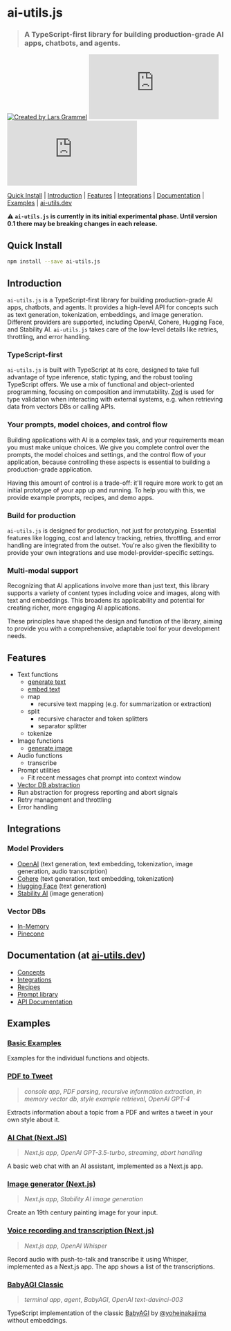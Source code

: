 # ai-utils.js

> ### A TypeScript-first library for building production-grade AI apps, chatbots, and agents.

[![Created by Lars Grammel](https://img.shields.io/badge/created%20by-@lgrammel-4BBAAB.svg)](https://twitter.com/lgrammel)
[![NPM Version](https://img.shields.io/npm/v/ai-utils.js?color=33cd56&logo=npm)](https://www.npmjs.com/package/ai-utils.js)
[![MIT License](https://img.shields.io/github/license/lgrammel/ai-utils.js)](https://opensource.org/licenses/MIT)

[Quick Install](#quick-install) | [Introduction](#introduction) | [Features](#features) | [Integrations](#integrations) | [Documentation](#documentation) | [Examples](#examples) | [ai-utils.dev](https://ai-utils.dev)

**⚠️ `ai-utils.js` is currently in its initial experimental phase. Until version 0.1 there may be breaking changes in each release.**

## Quick Install

```bash
npm install --save ai-utils.js
```

## Introduction

`ai-utils.js` is a TypeScript-first library for building production-grade AI apps, chatbots, and agents. It provides a high-level API for concepts such as text generation, tokenization, embeddings, and image generation. Different providers are supported, including OpenAI, Cohere, Hugging Face, and Stability AI. `ai-utils.js` takes care of the low-level details like retries, throttling, and error handling.

### TypeScript-first

`ai-utils.js` is built with TypeScript at its core, designed to take full advantage of type inference, static typing, and the robust tooling TypeScript offers. We use a mix of functional and object-oriented programming, focusing on composition and immutability. [Zod](https://github.com/colinhacks/zod) is used for type validation when interacting with external systems, e.g. when retrieving data from vectors DBs or calling APIs.

### Your prompts, model choices, and control flow

Building applications with AI is a complex task, and your requirements mean you must make unique choices. We give you complete control over the prompts, the model choices and settings, and the control flow of your application, because controlling these aspects is essential to building a production-grade application.

Having this amount of control is a trade-off: it'll require more work to get an initial prototype of your app up and running. To help you with this, we provide example prompts, recipes, and demo apps.

### Build for production

`ai-utils.js` is designed for production, not just for prototyping. Essential features like logging, cost and latency tracking, retries, throttling, and error handling are integrated from the outset. You're also given the flexibility to provide your own integrations and use model-provider-specific settings.

### Multi-modal support

Recognizing that AI applications involve more than just text, this library supports a variety of content types including voice and images, along with text and embeddings. This broadens its applicability and potential for creating richer, more engaging AI applications.

These principles have shaped the design and function of the library, aiming to provide you with a comprehensive, adaptable tool for your development needs.

## Features

- Text functions
  - [generate text](https://ai-utils.dev/concept/text/generate-text)
  - [embed text](https://ai-utils.dev/concept/text/embed-text)
  - map
    - recursive text mapping (e.g. for summarization or extraction)
  - split
    - recursive character and token splitters
    - separator splitter
  - tokenize
- Image functions
  - [generate image](https://ai-utils.dev/concept/image/generate-image)
- Audio functions
  - transcribe
- Prompt utilities
  - Fit recent messages chat prompt into context window
- [Vector DB abstraction](https://ai-utils.dev/concept/vector-db)
- Run abstraction for progress reporting and abort signals
- Retry management and throttling
- Error handling

## Integrations

### Model Providers

- [OpenAI](https://ai-utils.dev/integration/model-provider/openai) (text generation, text embedding, tokenization, image generation, audio transcription)
- [Cohere](https://ai-utils.dev/integration/model-provider/cohere) (text generation, text embedding, tokenization)
- [Hugging Face](https://ai-utils.dev/integration/model-provider/huggingface) (text generation)
- [Stability AI](https://ai-utils.dev/integration/model-provider/stability) (image generation)

### Vector DBs

- [In-Memory](https://ai-utils.dev/integration/vector-db/in-memory)
- [Pinecone](https://ai-utils.dev/integration/vector-db/pinecone)

## Documentation (at [ai-utils.dev](https://ai-utils.dev))

- [Concepts](https://ai-utils.dev/concept)
- [Integrations](https://ai-utils.dev/integration/model-provider)
- [Recipes](https://ai-utils.dev/recipe)
- [Prompt library](https://ai-utils.dev/prompt)
- [API Documentation](https://ai-utils.dev/api/modules)

## Examples

### [Basic Examples](https://github.com/lgrammel/ai-utils.js/tree/main/examples/basic)

Examples for the individual functions and objects.

### [PDF to Tweet](https://github.com/lgrammel/ai-utils.js/tree/main/examples/pdf-to-tweet)

> _console app_, _PDF parsing_, _recursive information extraction_, _in memory vector db_, _style example retrieval_, _OpenAI GPT-4_

Extracts information about a topic from a PDF and writes a tweet in your own style about it.

### [AI Chat (Next.JS)](https://github.com/lgrammel/ai-utils.js/tree/main/examples/ai-chat-next-js)

> _Next.js app_, _OpenAI GPT-3.5-turbo_, _streaming_, _abort handling_

A basic web chat with an AI assistant, implemented as a Next.js app.

### [Image generator (Next.js)](https://github.com/lgrammel/ai-utils.js/tree/main/examples/image-generator-next-js)

> _Next.js app_, _Stability AI image generation_

Create an 19th century painting image for your input.

### [Voice recording and transcription (Next.js)](https://github.com/lgrammel/ai-utils.js/tree/main/examples/voice-recording-next-js)

> _Next.js app_, _OpenAI Whisper_

Record audio with push-to-talk and transcribe it using Whisper, implemented as a Next.js app. The app shows a list of the transcriptions.

### [BabyAGI Classic](https://github.com/lgrammel/ai-utils.js/tree/main/examples/baby-agi)

> _terminal app_, _agent_, _BabyAGI_, _OpenAI text-davinci-003_

TypeScript implementation of the classic [BabyAGI](https://github.com/yoheinakajima/babyagi/blob/main/classic/babyagi.py) by [@yoheinakajima](https://twitter.com/yoheinakajima) without embeddings.
